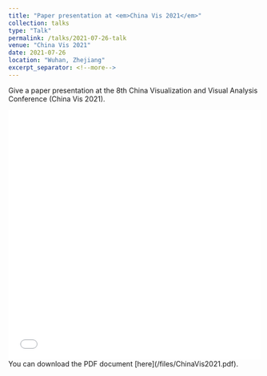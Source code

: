 ```yaml
---
title: "Paper presentation at <em>China Vis 2021</em>"
collection: talks
type: "Talk"
permalink: /talks/2021-07-26-talk
venue: "China Vis 2021"
date: 2021-07-26
location: "Wuhan, Zhejiang"
excerpt_separator: <!--more-->
---
```


<!--more-->               
Give a paper presentation at the 8th China Visualization and Visual Analysis Conference (China Vis 2021).                 
<iframe src="/files/ChinaVis2021.pdf" width="100%" height="500" frameborder="no" border="0" marginwidth="0" marginheight="0"></iframe>    
You can download the PDF document [here](/files/ChinaVis2021.pdf).